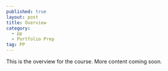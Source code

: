 ```yaml
---
published: true
layout: post
title: Overview
category: 
  - pp
  - Portfolio Prep
tag: PP
---
```


This is the overview for the course. More content coming soon.